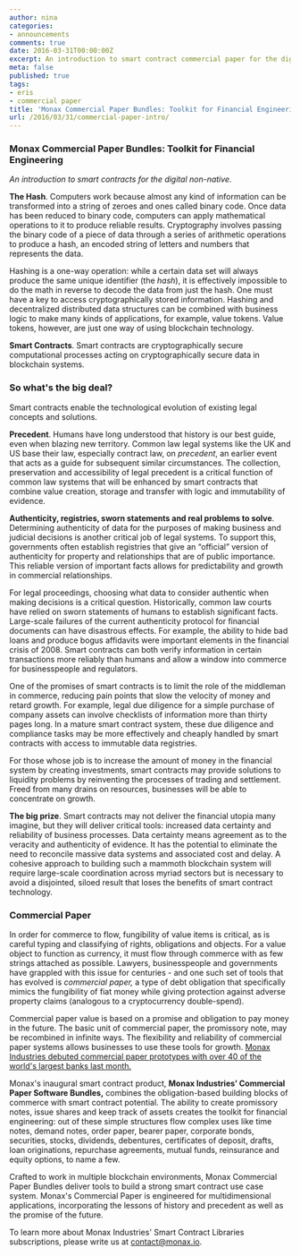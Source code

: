 ```yaml
---
author: nina
categories:
- announcements
comments: true
date: 2016-03-31T00:00:00Z
excerpt: An introduction to smart contract commercial paper for the digital non-native.
meta: false
published: true
tags:
- eris
- commercial paper
title: 'Monax Commercial Paper Bundles: Toolkit for Financial Engineering'
url: /2016/03/31/commercial-paper-intro/
---
```


### Monax Commercial Paper Bundles: Toolkit for Financial Engineering

*An introduction to smart contracts for the digital non-native.*

**The Hash**. Computers work because almost any kind of information can be transformed into a string of zeroes and ones called binary code. Once data has been reduced to binary code, computers can apply mathematical operations to it to produce reliable results. Cryptography involves passing the binary code of a piece of data through a series of arithmetic operations to produce a hash, an encoded string of letters and numbers that represents the data.

Hashing is a one-way operation: while a certain data set will always produce the same unique identifier (the *hash*), it is effectively impossible to do the math in reverse to decode the data from just the hash. One must have a key to access cryptographically stored information. Hashing and decentralized distributed data structures can be combined with business logic to make many kinds of applications, for example, value tokens. Value tokens, however, are just one way of using blockchain technology.

**Smart Contracts**. Smart contracts are cryptographically secure computational processes acting on cryptographically secure data in blockchain systems.

### So what's the big deal?
Smart contracts enable the technological evolution of existing legal concepts and solutions.

**Precedent**. Humans have long understood that history is our best guide, even when blazing new territory. Common law legal systems like the UK and US base their law, especially contract law, on *precedent*, an earlier event that acts as a guide for subsequent similar circumstances. The collection, preservation and accessibility of legal precedent is a critical function of common law systems that will be enhanced by smart contracts that combine value creation, storage and transfer with logic and immutability of evidence.

**Authenticity, registries, sworn statements and real problems to solve**. Determining authenticity of data for the purposes of making business and judicial decisions is another critical job of legal systems. To support this, governments often establish registries that give an “official” version of authenticity for property and relationships that are of public importance. This reliable version of important facts allows for predictability and growth in commercial relationships.

For legal proceedings, choosing what data to consider authentic when making decisions is a critical question. Historically, common law courts have relied on sworn statements of humans to establish significant facts. Large-scale failures of the current authenticity protocol for financial documents can have disastrous effects. For example, the ability to hide bad loans and produce bogus affidavits were important elements in the financial crisis of 2008. Smart contracts can both verify information in certain transactions more reliably than humans and allow a window into commerce for businesspeople and regulators.

One of the promises of smart contracts is to limit the role of the middleman in commerce, reducing pain points that slow the velocity of money and retard growth. For example, legal due diligence for a simple purchase of company assets can involve checklists of information more than thirty pages long. In a mature smart contract system, these due diligence and compliance tasks may be more effectively and cheaply handled by smart contracts with access to immutable data registries.

For those whose job is to increase the amount of money in the financial system by creating investments, smart contracts may provide solutions to liquidity problems by reinventing the processes of trading and settlement. Freed from many drains on resources, businesses will be able to concentrate on growth.

**The big prize**. Smart contracts may not deliver the financial utopia many imagine, but they will deliver critical tools: increased data certainty and reliability of business processes. Data certainty means agreement as to the veracity and authenticity of evidence. It has the potential to eliminate the need to reconcile massive data systems and associated cost and delay. A cohesive approach to building such a mammoth blockchain system will require large-scale coordination across myriad sectors but is necessary to avoid a disjointed, siloed result that loses the benefits of smart contract technology.

### Commercial Paper

In order for commerce to flow, fungibility of value items is critical, as is careful typing and classifying of rights, obligations and objects. For a value object to function as currency, it must flow through commerce with as few strings attached as possible. Lawyers, businesspeople and governments have grappled with this issue for centuries - and one such set of tools that has evolved is *commercial paper,* a type of debt obligation that specifically mimics the fungibility of fiat money while giving protection against adverse property claims (analogous to a cryptocurrency double-spend).

Commercial paper value is based on a promise and obligation to pay money in the future. The basic unit of commercial paper, the promissory note, may be recombined in infinite ways. The flexibility and reliability of commercial paper systems allows businesses to use these tools for growth. [Monax Industries debuted commercial paper prototypes with over 40 of the world's largest banks last month.](https://monax.io/blog/2016/03/03/r3/)

Monax's inaugural smart contract product, **Monax Industries’ Commercial Paper Software Bundles,** combines the obligation-based building blocks of commerce with smart contract potential. The ability to create promissory notes, issue shares and keep track of assets creates the toolkit for financial engineering: out of these simple structures flow complex uses like time notes, demand notes, order paper, bearer paper, corporate bonds, securities, stocks, dividends, debentures, certificates of deposit, drafts, loan originations, repurchase agreements, mutual funds, reinsurance and equity options, to name a few.

Crafted to work in multiple blockchain environments, Monax Commercial Paper Bundles deliver tools to build a strong smart contract use case system. Monax's Commercial Paper is engineered for multidimensional applications, incorporating the lessons of history and precedent as well as the promise of the future.

To learn more about Monax Industries' Smart Contract Libraries subscriptions, please write us at [contact@monax.io](mailto:contact@monax.io).

